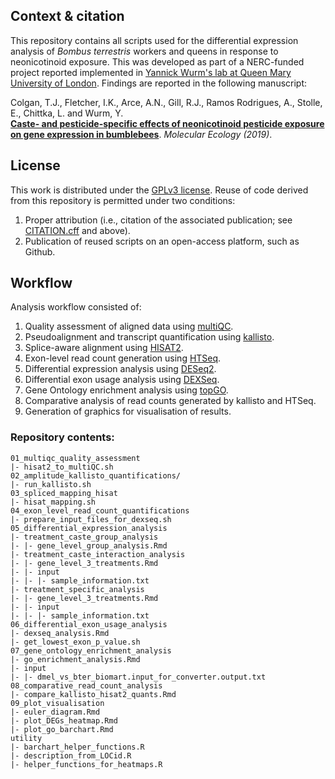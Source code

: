 ## Context & citation

This repository contains all scripts used for the differential expression analysis of _Bombus terrestris_ workers and queens in response to neonicotinoid exposure. This was developed as part of a NERC-funded project reported implemented in [Yannick Wurm's lab at Queen Mary University of London](http://wurmlab.com). Findings are reported in the following manuscript: 

Colgan, T.J., Fletcher, I.K., Arce, A.N., Gill, R.J., Ramos Rodrigues, A., Stolle, E., Chittka, L. and Wurm, Y.  
**[Caste- and pesticide-specific effects of neonicotinoid pesticide exposure on gene expression in bumblebees](https://doi.org/10.1111/mec.15047)**. *Molecular Ecology (2019)*.  

## License

This work is distributed under the [GPLv3 license](LICENSE). Reuse of code derived from this repository is permitted under two conditions: 
1) Proper attribution (i.e., citation of the associated publication; see [CITATION.cff](CITATION.cff) and above).
2) Publication of reused scripts on an open-access platform, such as Github.  

## Workflow

Analysis workflow consisted of:  
1. Quality assessment of aligned data using [multiQC](https://multiqc.info/).  
2. Pseudoalignment and transcript quantification using [kallisto](https://pachterlab.github.io/kallisto/).     
3. Splice-aware alignment using [HISAT2](https://ccb.jhu.edu/software/hisat2/index.shtml).  
4. Exon-level read count generation using [HTSeq](https://htseq.readthedocs.io/).      
5. Differential expression analysis using [DESeq2](https://www.bioconductor.org/packages/release/bioc/html/DESeq2.html).    
6. Differential exon usage analysis using [DEXSeq](https://bioconductor.org/packages/release/bioc/html/DEXSeq.html).     
7. Gene Ontology enrichment analysis using [topGO](https://bioconductor.org/packages/release/bioc/html/topGO.html).   
8. Comparative analysis of read counts generated by kallisto and HTSeq.  
9. Generation of graphics for visualisation of results.  

### Repository contents:  
```
01_multiqc_quality_assessment
|- hisat2_to_multiQC.sh
02_amplitude_kallisto_quantifications/
|- run_kallisto.sh
03_spliced_mapping_hisat
|- hisat_mapping.sh
04_exon_level_read_count_quantifications
|- prepare_input_files_for_dexseq.sh
05_differential_expression_analysis
|- treatment_caste_group_analysis  
|- |- gene_level_group_analysis.Rmd
|- treatment_caste_interaction_analysis
|- |- gene_level_3_treatments.Rmd
|- |- input  
|- |- |- sample_information.txt
|- treatment_specific_analysis
|- |- gene_level_3_treatments.Rmd
|- |- input  
|- |- |- sample_information.txt
06_differential_exon_usage_analysis
|- dexseq_analysis.Rmd
|- get_lowest_exon_p_value.sh
07_gene_ontology_enrichment_analysis
|- go_enrichment_analysis.Rmd
|- input
|- |- dmel_vs_bter_biomart.input_for_converter.output.txt
08_comparative_read_count_analysis
|- compare_kallisto_hisat2_quants.Rmd
09_plot_visualisation
|- euler_diagram.Rmd
|- plot_DEGs_heatmap.Rmd
|- plot_go_barchart.Rmd
utility
|- barchart_helper_functions.R
|- description_from_LOCid.R
|- helper_functions_for_heatmaps.R
```
